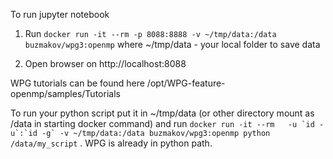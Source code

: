 To run jupyter notebook

1) Run ```docker run -it --rm -p 8088:8888 -v ~/tmp/data:/data buzmakov/wpg3:openmp```
where ~/tmp/data - your local folder to save data

2) Open browser on http://localhost:8088

WPG tutorials can be found here /opt/WPG-feature-openmp/samples/Tutorials

To run your python script put it in ~/tmp/data (or other directory mount as /data in starting docker command) and run ```docker run -it --rm   -u `id -u`:`id -g` -v ~/tmp/data:/data buzmakov/wpg3:openmp python /data/my_script``` . WPG is already in python path.
